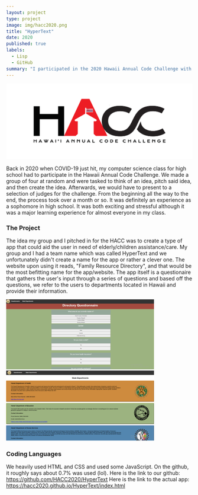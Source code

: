 ```yaml
---
layout: project
type: project
image: img/hacc2020.png
title: "HyperText"
date: 2020
published: true
labels:
  - Lisp
  - GitHub
summary: "I participated in the 2020 Hawaii Annual Code Challenge with 3 other high school members from Waipahu High School."
---
```


<img class="img-fluid" src="../img/HACC.png">

Back in 2020 when COVID-19 just hit, my computer science class for high school had to participate in the Hawaii Annual Code Challenge. We made a group of four at random and were tasked to think of an idea, pitch said idea, and then create the idea. Afterwards, we would have to present to a selection of judges for the challenge. From the beginning all the way to the end, the process took over a month or so. It was definitely an experience as a sophomore in high school. It was both exciting and stressful although it was a major learning experience for almost everyone in my class. 

### The Project
The idea my group and I pitched in for the HACC was to create a type of app that could aid the user in need of elderly/children assistance/care. My group and I had a team name which was called HyperText and we unfortunately didn't create a name for the app or rather a clever one. The website upon using it reads, "Family Resource Directory", and that would be the most befitting name for the app/website. The app itself is a questionaire that gathers the user's input through a series of questions and based off the questions, we refer to the users to departments located in Hawaii and provide their information. 

<img width = 400px class="img-fluid" src="../img/hyper.png">  <img width = 400px class="img-fluid" src="../img/text.png">

### Coding Languages
We heavily used HTML and CSS and used some JavaScript. On the github, it roughly says about 0.7% was used (lol). 
Here is the link to our github: https://github.com/HACC2020/HyperText
Here is the link to the actual app: https://hacc2020.github.io/HyperText/index.html
